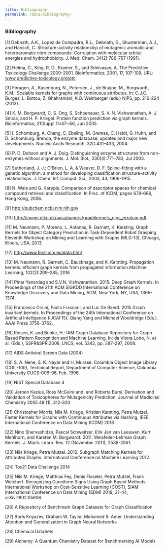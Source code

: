 ```yaml
---
title: Bibliography
permalink: /docs/bibliography/
---
```


### Bibliography

[1] Debnath, A.K., Lopez de Compadre, R.L., Debnath, G., Shusterman, A.J., and Hansch, C. Structure-activity relationship of mutagenic aromatic and heteroaromatic nitro compounds. Correlation with molecular orbital energies and hydrophobicity. J. Med. Chem. 34(2):786-797 (1991).

[2] Helma, C., King, R. D., Kramer, S., and Srinivasan, A. The Predictive Toxicology Challenge 2000–2001. Bioinformatics, 2001, 17, 107-108. URL: www.predictive-toxicology.org/ptc

[3] Feragen, A., Kasenburg, N., Petersen, J., de Bruijne, M., Borgwardt, K.M.: Scalable kernels for graphs with continuous attributes. In: C.J.C. Burges, L. Bottou, Z. Ghahramani, K.Q. Weinberger (eds.) NIPS, pp. 216-224 (2013).

[4] K. M. Borgwardt, C. S. Ong, S. Schoenauer, S. V. N. Vishwanathan, A. J. Smola, and H. P. Kriegel. Protein function prediction via graph kernels. Bioinformatics, 21(Suppl 1):i47–i56, Jun 2005.

[5] I. Schomburg, A. Chang, C. Ebeling, M. Gremse, C. Heldt, G. Huhn, and D. Schomburg. Brenda, the enzyme database: updates and major new developments. Nucleic Acids Research, 32D:431–433, 2004.

[6] P. D. Dobson and A. J. Doig. Distinguishing enzyme structures from non-enzymes without alignments. J. Mol. Biol., 330(4):771–783, Jul 2003.

[7] Sutherland, J. J.; O'Brien, L. A. & Weaver, D. F. Spline-fitting with a genetic algorithm: a method for developing classification structure-activity relationships. J. Chem. Inf. Comput. Sci., 2003, 43, 1906-1915.

[8] N. Wale and G. Karypis. Comparison of descriptor spaces for chemical compound retrieval and classification. In Proc. of ICDM, pages 678–689, Hong Kong, 2006.

[9] http://pubchem.ncbi.nlm.nih.gov

[10] http://image.diku.dk/aasa/papers/graphkernels_nips_erratum.pdf

[11] M. Neumann, P. Moreno, L. Antanas, R. Garnett, K. Kersting. Graph Kernels for Object Category Prediction in Task-Dependent Robot Grasping. Eleventh Workshop on Mining and Learning with Graphs (MLG-13), Chicago, Illinois, USA, 2013.

[12] http://www.first-mm.eu/data.html

[13] M. Neumann, R. Garnett, C. Bauckhage, and K. Kersting. Propagation kernels: efficient graph kernels from propagated information.Machine Learning, 102(2):209–245, 2016

[14] Pinar Yanardag and S.V.N. Vishwanathan. 2015. Deep Graph Kernels. In Proceedings of the 21th ACM SIGKDD International Conference on Knowledge Discovery and Data Mining, ACM, New York, NY, USA, 1365-1374.

[15] Francesco Orsini, Paolo Frasconi, and Luc De Raedt. 2015 Graph invariant kernels. In Proceedings of the 24th International Conference on Artificial Intelligence (IJCAI'15), Qiang Yang and Michael Wooldridge (Eds.). AAAI Press 3756-3762.

[16] Riesen, K. and Bunke, H.: IAM Graph Database Repository for Graph Based Pattern Recognition and Machine Learning. In: da Vitora Lobo, N. et al. (Eds.), SSPR&SPR 2008, LNCS, vol. 5342, pp. 287-297, 2008.

[17] AIDS Antiviral Screen Data (2004)

[18] S. A. Nene, S. K. Nayar and H. Murase. Columbia Object Image Library (COIL-100), Technical Report, Department of Computer Science, Columbia University CUCS-006-96, Feb. 1996.

[19] NIST Special Database 4

[20] Jeroen Kazius, Ross McGuire and, and Roberta Bursi. Derivation and Validation of Toxicophores for Mutagenicity Prediction, Journal of Medicinal Chemistry 2005 48 (1), 312-320

[21] Christopher Morris, Nils M. Kriege, Kristian Kersting, Petra Mutzel. Faster Kernels for Graphs with Continuous Attributes via Hashing, IEEE International Conference on Data Mining (ICDM) 2016

[22] Nino Shervashidze, Pascal Schweitzer, Erik Jan van Leeuwen, Kurt Mehlhorn, and Karsten M. Borgwardt. 2011. Weisfeiler-Lehman Graph Kernels. J. Mach. Learn. Res. 12 (November 2011), 2539-2561.

[23] Nils Kriege, Petra Mutzel. 2012. Subgraph Matching Kernels for Attributed Graphs. International Conference on Machine Learning 2012.

[24] Tox21 Data Challenge 2014

[25] Nils M. Kriege, Matthias Fey, Denis Fisseler, Petra Mutzel, Frank Weichert. Recognizing Cuneiform Signs Using Graph Based Methods. International Workshop on Cost-Sensitive Learning (COST), SIAM International Conference on Data Mining (SDM) 2018, 31-44, arXiv:1802.05908.

[26] A Repository of Benchmark Graph Datasets for Graph Classification

[27] Boris Knyazev, Graham W. Taylor, Mohamed R. Amer. Understanding Attention and Generalization in Graph Neural Networks

[28] Chemical DataSets

[29] Alchemy: A Quantum Chemistry Dataset for Benchmarking AI Models


